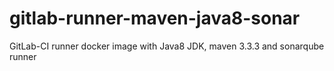 # gitlab-runner-maven-java8-sonar
GitLab-CI runner docker image with Java8 JDK, maven 3.3.3 and sonarqube runner
